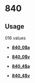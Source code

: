 # 840

## Usage

016 values

-   **[840\_0$a](../../tags/840/840_0a-1.md)**  

-   **[840\_0$v](../../tags/840/840_0v-2.md)**  

-   **[840\_4$a](../../tags/840/840_4a-3.md)**  

-   **[840\_4$v](../../tags/840/840_4v-4.md)**  


